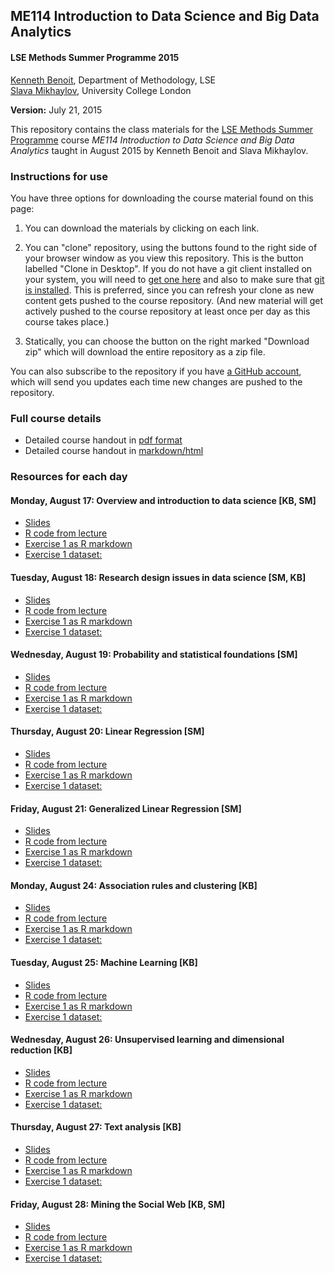 ## ME114 Introduction to Data Science and Big Data Analytics ##


#### LSE Methods Summer Programme 2015 ####

[Kenneth Benoit](kbenoit@lse.ac.uk), Department of Methodology, LSE  
[Slava Mikhaylov](s.mikhaylov@ucl.ac.uk), University College London 

**Version:** July 21, 2015

This repository contains the class materials for the [LSE Methods Summer Programme](http://www.lse.ac.uk/study/summerSchools/Methods/home.aspx) course *ME114 Introduction to Data Science and Big Data Analytics* taught in August 2015 by Kenneth Benoit and Slava Mikhaylov.  

### Instructions for use ###

You have three options for downloading the course material found on this page:  

1.  You can download the materials by clicking on each link.  

2.  You can "clone" repository, using the buttons found to the right side of your browser window as you view this repository.  This is the button labelled "Clone in Desktop".  If you do not have a git client installed on your system, you will need to [get one here](https://git-scm.com/download/gui) and also to make sure that [git is installed](https://git-scm.com/downloads).  This is preferred, since you can refresh your clone as new content gets pushed to the course repository.  (And new material will get actively pushed to the course repository at least once per day as this course takes place.)

3.  Statically, you can choose the button on the right marked "Download zip" which will download the entire repository as a zip file.

You can also subscribe to the repository if you have [a GitHub account](https://github.com), which will send you updates each time new changes are pushed to the repository.

### Full course details ###

- Detailed course handout in [pdf format](handout/ME114Handout.pdf)
- Detailed course handout in [markdown/html](handout/ME114Handout.md)

### Resources for each day ###

#### Monday, August 17: Overview and introduction to data science [KB, SM] ####

- [Slides](day1/ME114_day1.pdf)
- [R code from lecture](day1/ME114_day1.Rmd)
- [Exercise 1 as R markdown](day1/ME114_lab1_LASTNAME_FIRSTNAME.Rmd)
- [Exercise 1 dataset: *<description here>*](day1/dataset.ext)

#### Tuesday, August 18: Research design issues in data science [SM, KB] ####  

- [Slides](day2/ME114_day2.pdf)
- [R code from lecture](day1/ME114_day2.Rmd)
- [Exercise 1 as R markdown](day1/ME114_lab2_LASTNAME_FIRSTNAME.Rmd)
- [Exercise 1 dataset: *<description here>*](day2/dataset.ext)

#### Wednesday, August 19: Probability and statistical foundations [SM] #### 

- [Slides](day3/ME114_day3.pdf)
- [R code from lecture](day1/ME114_day3.Rmd)
- [Exercise 1 as R markdown](day3/ME114_lab3_LASTNAME_FIRSTNAME.Rmd)
- [Exercise 1 dataset: *<description here>*](day3/dataset.ext)

#### Thursday, August 20: Linear Regression [SM] #### 

- [Slides](day4/ME114_day4.pdf)
- [R code from lecture](day4/ME114_day4.Rmd)
- [Exercise 1 as R markdown](day4/ME114_lab4_LASTNAME_FIRSTNAME.Rmd)
- [Exercise 1 dataset: *<description here>*](day4/dataset.ext)

#### Friday, August 21: Generalized Linear Regression [SM] ####

- [Slides](day5/ME114_day5.pdf)
- [R code from lecture](day1/ME114_day5.Rmd)
- [Exercise 1 as R markdown](day1/ME114_lab5_LASTNAME_FIRSTNAME.Rmd)
- [Exercise 1 dataset: *<description here>*](day5/dataset.ext)

#### Monday, August 24: Association rules and clustering [KB] ####

- [Slides](day6/ME114_day6.pdf)
- [R code from lecture](day1/ME114_day6.Rmd)
- [Exercise 1 as R markdown](day1/ME114_lab1_LASTNAME_FIRSTNAME.Rmd)
- [Exercise 1 dataset: *<description here>*](day1/dataset.ext)

#### Tuesday, August 25: Machine Learning [KB] ####

- [Slides](day7/ME114_day7.pdf)
- [R code from lecture](day7/ME114_day7.Rmd)
- [Exercise 1 as R markdown](day7/ME114_lab7_LASTNAME_FIRSTNAME.Rmd)
- [Exercise 1 dataset: *<description here>*](day7/dataset.ext)

#### Wednesday, August 26: Unsupervised learning and dimensional reduction [KB] ####

- [Slides](day8/ME114_day8.pdf)
- [R code from lecture](day1/ME114_day8.Rmd)
- [Exercise 1 as R markdown](day8/ME114_lab8_LASTNAME_FIRSTNAME.Rmd)
- [Exercise 1 dataset: *<description here>*](day8/dataset.ext)

#### Thursday, August 27: Text analysis [KB] ####

- [Slides](day9/ME114_day9.pdf)
- [R code from lecture](day9/ME114_day9.Rmd)
- [Exercise 1 as R markdown](day9/ME114_lab9_LASTNAME_FIRSTNAME.Rmd)
- [Exercise 1 dataset: *<description here>*](day9/dataset.ext)

#### Friday, August 28: Mining the Social Web [KB, SM] ####

- [Slides](day10/ME114_day10.pdf)
- [R code from lecture](day10/ME114_day10.Rmd)
- [Exercise 1 as R markdown](day10/ME114_lab10_LASTNAME_FIRSTNAME.Rmd)
- [Exercise 1 dataset: *<description here>*](day10/dataset.ext)


